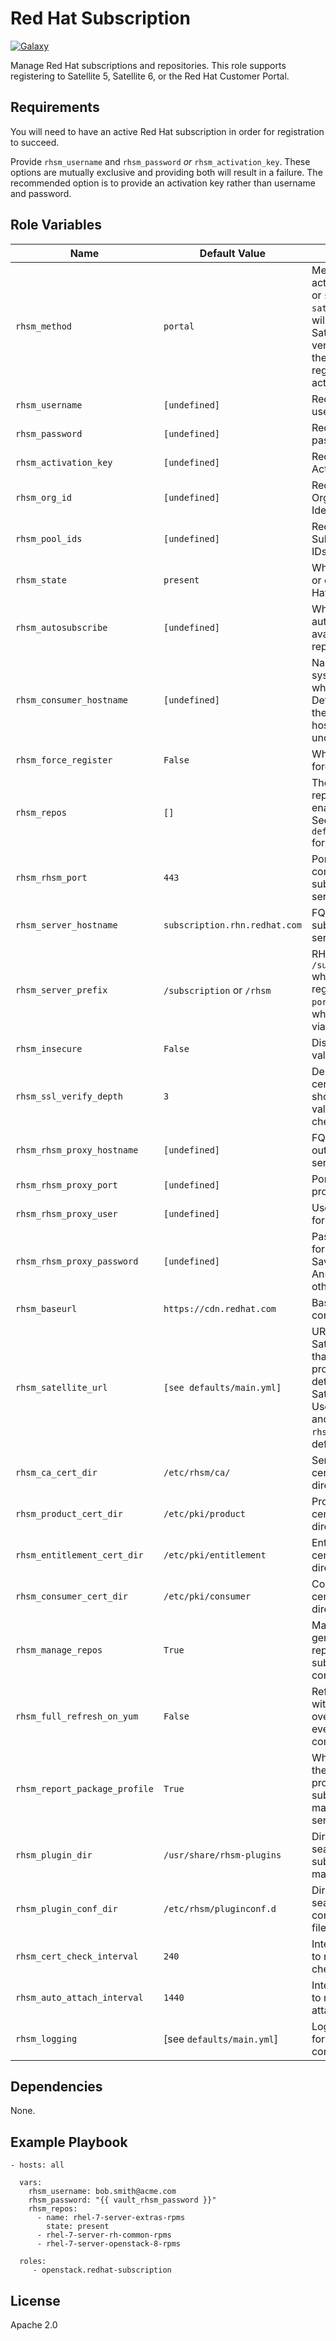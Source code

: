 Red Hat Subscription
=========
[![Galaxy](https://img.shields.io/badge/galaxy-openstack.redhat--subscription-blue.svg?style=flat)](https://galaxy.ansible.com/openstack/redhat-subscription)

Manage Red Hat subscriptions and repositories. This role supports registering to Satellite 5, Satellite 6, or the Red Hat Customer Portal.

Requirements
------------

You will need to have an active Red Hat subscription in order for registration to succeed.

Provide `rhsm_username` and `rhsm_password` _or_ `rhsm_activation_key`. These options are mutually exclusive and providing both will result in a failure. The recommended option is to provide an activation key rather than username and password.

Role Variables
--------------

| Name              | Default Value       | Description          |
|-------------------|---------------------|----------------------|
| `rhsm_method` | `portal` | Method to use for activation: `portal` or `satellite`. If `satellite`, the role will determine the Satellite Server version and take the appropriate registration actions. |
| `rhsm_username` | `[undefined]` | Red Hat Portal username. |
| `rhsm_password` | `[undefined]` | Red Hat Portal password. |
| `rhsm_activation_key` | `[undefined]` | Red Hat Portal Activation Key. |
| `rhsm_org_id` | `[undefined]` | Red Hat Portal Organization Identifier. |
| `rhsm_pool_ids` | `[undefined]` | Red Hat Subscription pool IDs to consume. |
| `rhsm_state` | `present` | Whether to enable or disable a Red Hat subscription. |
| `rhsm_autosubscribe` | `[undefined]` | Whether or not to autosubscribe to available repositories. |
| `rhsm_consumer_hostname` | `[undefined]` | Name of the system to use when registering. Defaults to using the system hostname if undefined. |
| `rhsm_force_register` | `False` | Whether or not to force registration. |
| `rhsm_repos` | `[]` | The list of repositories to enable or disable. See `defaults/main.yml` for examples. |
| `rhsm_rhsm_port` | `443` | Port to use when connecting to subscription server. |
| `rhsm_server_hostname` | `subscription.rhn.redhat.com` | FQDN of subscription server. |
| `rhsm_server_prefix` | `/subscription` or `/rhsm` | RHS server prefix. `/subscription` when using registering via `portal`, `/rhsm` when registering via `satellite`. |
| `rhsm_insecure` | `False` | Disable certificate validation. |
| `rhsm_ssl_verify_depth` | `3` | Depths certificates should be validated when checking. |
| `rhsm_rhsm_proxy_hostname` | `[undefined]` | FQDN of outbound proxy server. |
| `rhsm_rhsm_proxy_port` | `[undefined]` | Port to use for proxy server. |
| `rhsm_rhsm_proxy_user` | `[undefined]` | Username to use for proxy server. |
| `rhsm_rhsm_proxy_password` | `[undefined]` | Password to use for proxy server. Save this in an Ansible Vault or other secret store. |
| `rhsm_baseurl` | `https://cdn.redhat.com` | Base URL for content. |
| `rhsm_satellite_url` | `[see defaults/main.yml]` | URL of the Satellite server that will be probed to determine the Satellite version. Uses the scheme and hostname of `rhsm_baseurl` by default.  |
| `rhsm_ca_cert_dir` | `/etc/rhsm/ca/` | Server CA certificate directory. |
| `rhsm_product_cert_dir` | `/etc/pki/product` | Product certificate directory. |
| `rhsm_entitlement_cert_dir` | `/etc/pki/entitlement` | Entitlement certificate directory. |
| `rhsm_consumer_cert_dir` | `/etc/pki/consumer` | Consumer certificate directory. |
| `rhsm_manage_repos` | `True` | Manage generation of yum repositories for subscribed content. |
| `rhsm_full_refresh_on_yum` | `False` | Refresh repo files with server overrides on every `yum` command. |
| `rhsm_report_package_profile` | `True` | Whether to report the package profiles to the subscription management service. |
| `rhsm_plugin_dir` | `/usr/share/rhsm-plugins` | Directory to search for subscription manage plugins. |
| `rhsm_plugin_conf_dir` | `/etc/rhsm/pluginconf.d` | Directory to search for plugin configuration files. |
| `rhsm_cert_check_interval` | `240` | Interval in minutes to run certificate check. |
| `rhsm_auto_attach_interval` | `1440` | Interval in minutes to run auto-attach. |
| `rhsm_logging` | [see `defaults/main.yml`] | Logging settings for various RHSM components. |

Dependencies
------------

None.

Example Playbook
----------------

    - hosts: all

      vars:
        rhsm_username: bob.smith@acme.com
        rhsm_password: "{{ vault_rhsm_password }}"
        rhsm_repos:
          - name: rhel-7-server-extras-rpms
            state: present
          - rhel-7-server-rh-common-rpms
          - rhel-7-server-openstack-8-rpms

      roles:
         - openstack.redhat-subscription

License
-------

Apache 2.0

